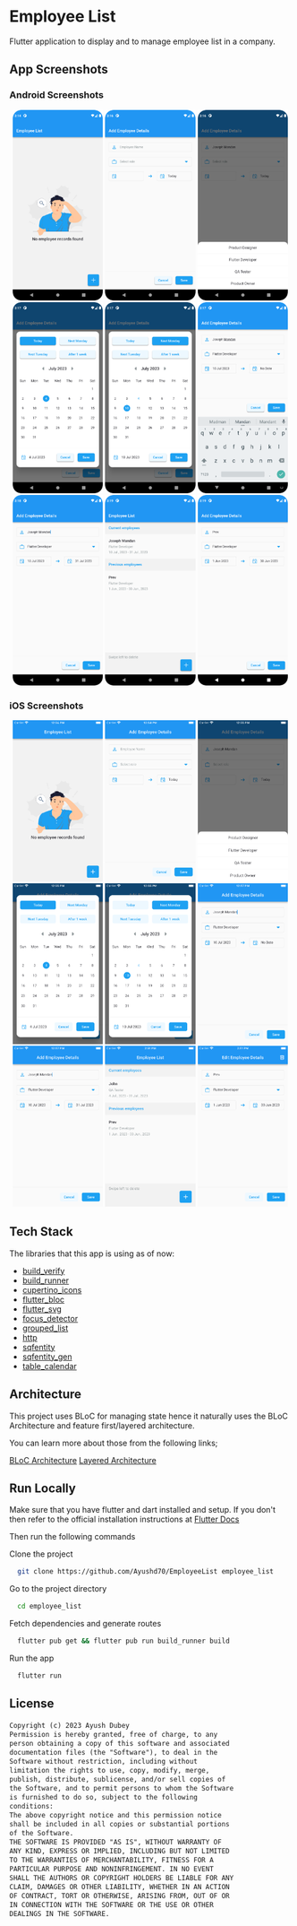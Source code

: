 # Employee List

Flutter application to display and to manage employee list in a company.


## App Screenshots

### Android Screenshots
<p align="center">
  <img width="32%" src="screenshots/and-1.png?raw=true">
  <img width="32%" src="screenshots/and-2.png?raw=true">
  <img width="32%" src="screenshots/and-3.png?raw=true">
  <img width="32%" src="screenshots/and-4.png?raw=true">
  <img width="32%" src="screenshots/and-5.png?raw=true">
  <img width="32%" src="screenshots/and-6.png?raw=true">
  <img width="32%" src="screenshots/and-7.png?raw=true">
  <img width="32%" src="screenshots/and-8.png?raw=true">
  <img width="32%" src="screenshots/and-9.png?raw=true">
</p>

### iOS Screenshots
<p align="center">
  <img width="32%" src="screenshots/ios-1.png?raw=true">
  <img width="32%" src="screenshots/ios-2.png?raw=true">
  <img width="32%" src="screenshots/ios-3.png?raw=true">
  <img width="32%" src="screenshots/ios-4.png?raw=true">
  <img width="32%" src="screenshots/ios-5.png?raw=true">
  <img width="32%" src="screenshots/ios-6.png?raw=true">
  <img width="32%" src="screenshots/ios-7.png?raw=true">
  <img width="32%" src="screenshots/ios-8.png?raw=true">
  <img width="32%" src="screenshots/ios-9.png?raw=true">
</p>


## Tech Stack
The libraries that this app is using as of now:
- [build_verify](https://pub.dev/packages/build_verify)
- [build_runner](https://pub.dev/packages/build_runner)
- [cupertino_icons](https://pub.dev/packages/cupertino_icons)
- [flutter_bloc](https://pub.dev/packages/flutter_bloc)
- [flutter_svg](https://pub.dev/packages/flutter_svg)
- [focus_detector](https://pub.dev/packages/focus_detector)
- [grouped_list](https://pub.dev/packages/grouped_list)
- [http](https://pub.dev/packages/http)
- [sqfentity](https://pub.dev/packages/sqfentity)
- [sqfentity_gen](https://pub.dev/packages/sqfentity_gen)
- [table_calendar](https://pub.dev/packages/table_calendar)

## Architecture

This project uses BLoC for managing state hence it naturally uses the BLoC Architecture and feature first/layered architecture.

You can learn more about those from the following links;

[BLoC Architecture](https://bloclibrary.dev/#/architecture)
[Layered Architecture](https://verygood.ventures/blog/very-good-flutter-architecture)


## Run Locally

Make sure that you have flutter and dart installed and setup. If you don't then refer to the official installation instructions at [Flutter Docs](https://flutter.dev/docs/get-started/install)

Then run the following commands

Clone the project

```bash
  git clone https://github.com/Ayushd70/EmployeeList employee_list
```

Go to the project directory

```bash
  cd employee_list
```

Fetch dependencies and generate routes

```bash
  flutter pub get && flutter pub run build_runner build
```

Run the app

```bash
  flutter run
```

## License

```
Copyright (c) 2023 Ayush Dubey
Permission is hereby granted, free of charge, to any
person obtaining a copy of this software and associated
documentation files (the "Software"), to deal in the
Software without restriction, including without
limitation the rights to use, copy, modify, merge,
publish, distribute, sublicense, and/or sell copies of
the Software, and to permit persons to whom the Software
is furnished to do so, subject to the following
conditions:
The above copyright notice and this permission notice
shall be included in all copies or substantial portions
of the Software.
THE SOFTWARE IS PROVIDED "AS IS", WITHOUT WARRANTY OF
ANY KIND, EXPRESS OR IMPLIED, INCLUDING BUT NOT LIMITED
TO THE WARRANTIES OF MERCHANTABILITY, FITNESS FOR A
PARTICULAR PURPOSE AND NONINFRINGEMENT. IN NO EVENT
SHALL THE AUTHORS OR COPYRIGHT HOLDERS BE LIABLE FOR ANY
CLAIM, DAMAGES OR OTHER LIABILITY, WHETHER IN AN ACTION
OF CONTRACT, TORT OR OTHERWISE, ARISING FROM, OUT OF OR
IN CONNECTION WITH THE SOFTWARE OR THE USE OR OTHER
DEALINGS IN THE SOFTWARE.
```
